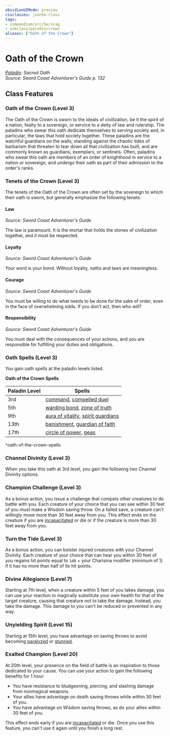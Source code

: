 ```yaml
---
obsidianUIMode: preview
cssclasses: json5e-class
tags:
- compendium/src/5e/scag
- subclass/paladin/crown
aliases: ["Oath of the Crown"]
---
```

# Oath of the Crown
*[Paladin](paladin.md): Sacred Oath*  
*Source: Sword Coast Adventurer's Guide p. 132*  


## Class Features

### Oath of the Crown (Level 3)

The Oath of the Crown is sworn to the ideals of civilization, be it the spirit of a nation, fealty to a sovereign, or service to a deity of law and rulership. The paladins who swear this oath dedicate themselves to serving society and, in particular, the laws that hold society together. These paladins are the watchful guardians on the walls, standing against the chaotic tides of barbarism that threaten to tear down all that civilization has built, and are commonly known as guardians, exemplars, or sentinels. Often, paladins who swear this oath are members of an order of knighthood in service to a nation or sovereign, and undergo their oath as part of their admission to the order's ranks.

### Tenets of the Crown (Level 3)

The tenets of the Oath of the Crown are often set by the sovereign to which their oath is sworn, but generally emphasize the following tenets.

#### Law
_Source: Sword Coast Adventurer's Guide_

The law is paramount. It is the mortar that holds the stones of civilization together, and it must be respected.

#### Loyalty
_Source: Sword Coast Adventurer's Guide_

Your word is your bond. Without loyalty, oaths and laws are meaningless.

#### Courage
_Source: Sword Coast Adventurer's Guide_

You must be willing to do what needs to be done for the sake of order, even in the face of overwhelming odds. If you don't act, then who will?

#### Responsibility
_Source: Sword Coast Adventurer's Guide_

You must deal with the consequences of your actions, and you are responsible for fulfilling your duties and obligations.

### Oath Spells (Level 3)

You gain oath spells at the paladin levels listed.

**Oath of the Crown Spells**

| Paladin Level | Spells |
|---------------|--------|
| 3rd | [command](compendium/spells/command.md), [compelled duel](compendium/spells/compelled-duel.md) |
| 5th | [warding bond](compendium/spells/warding-bond.md), [zone of truth](compendium/spells/zone-of-truth.md) |
| 9th | [aura of vitality](compendium/spells/aura-of-vitality.md), [spirit guardians](compendium/spells/spirit-guardians.md) |
| 13th | [banishment](compendium/spells/banishment.md), [guardian of faith](compendium/spells/guardian-of-faith.md) |
| 17th | [circle of power](compendium/spells/circle-of-power.md), [geas](compendium/spells/geas.md) |
^oath-of-the-crown-spells

### Channel Divinity (Level 3)

When you take this oath at 3rd level, you gain the following two Channel Divinity options.

### Champion Challenge (Level 3)

As a bonus action, you issue a challenge that compels other creatures to do battle with you. Each creature of your choice that you can see within 30 feet of you must make a Wisdom saving throw. On a failed save, a creature can't willingly move more than 30 feet away from you. This effect ends on the creature if you are [incapacitated](rules/conditions.md#incapacitated) or die or if the creature is more than 30 feet away from you.

### Turn the Tide (Level 3)

As a bonus action, you can bolster injured creatures with your Channel Divinity. Each creature of your choice that can hear you within 30 feet of you regains hit points equal to `1d6` + your Charisma modifier (minimum of 1) if it has no more than half of its hit points.

### Divine Allegiance (Level 7)

Starting at 7th level, when a creature within 5 feet of you takes damage, you can use your reaction to magically substitute your own health for that of the target creature, causing that creature not to take the damage. Instead, you take the damage. This damage to you can't be reduced or prevented in any way.

### Unyielding Spirit (Level 15)

Starting at 15th level, you have advantage on saving throws to avoid becoming [paralyzed](rules/conditions.md#paralyzed) or [stunned](rules/conditions.md#stunned).

### Exalted Champion (Level 20)

At 20th level, your presence on the field of battle is an inspiration to those dedicated to your cause. You can use your action to gain the following benefits for 1 hour:

- You have resistance to bludgeoning, piercing, and slashing damage from nonmagical weapons.  
- Your allies have advantage on death saving throws while within 30 feet of you.  
- You have advantage on Wisdom saving throws, as do your allies within 30 feet of you.  

This effect ends early if you are [incapacitated](rules/conditions.md#incapacitated) or die. Once you use this feature, you can't use it again until you finish a long rest.